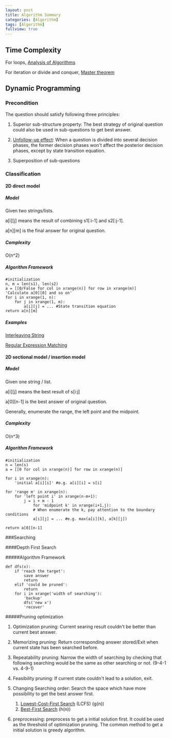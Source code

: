 ```yaml
---
layout: post
title: Algorithm Summary
categories: [Algorithm]
tags: [Algorithm]
fullview: true
---
```

## Time Complexity
For loops, [Analysis of Algorithms](http://algs4.cs.princeton.edu/14analysis/)

For iteration or divide and conquer, [Master theorem](https://en.wikipedia.org/wiki/Master_theorem)


## Dynamic Programming

### Precondition
The question should satisfy following three principles:

1. Superior sub-structure property: The best strategy of original question could also be used in sub-questions to get best answer.

2. [Unfollow-up effect](http://baike.baidu.com/view/2862466.htm): When a question is divided into several decision phases, the former decision phases won't affect the posterior decision phases, except by state transition equation.

3. Superposition of sub-questions


### Classification

#### 2D direct model

##### Model
Given two strings/lists.
 
a[i][j] means the result of combining s1[:i-1] and s2[:j-1].

a[n][m] is the final answer for original question.

##### Complexity
O(n^2)

##### Algorithm Framework

	#initialization
	n, m = len(s1), len(s2)
	a = [[0/False for col in xrange(n)] for row in xrange(m)]
	'Calculate a[0][0] and so on'
	for i in xrange(1, n):
		for j in xrange(1, m):
			a[i][j] = ... #State transition equation
	return a[n][m]
	
##### Examples
[Interleaving String](http://qianrenzhou.me/leetcode/2015/09/08/LeetCode_097_Interleaving%20String.html)

[Regular Expression Matching](http://qianrenzhou.me/leetcode/2015/12/13/LeetCode_010_Regular%20Expression%20Matching.html)



#### 2D sectional model / insertion model

##### Model
Given one string / list.

a[i][j] means the best result of s[i:j]

a[0][n-1] is the best answer of original question.

Generally, enumerate the range, the left point and the midpoint. 

##### Complexity
O(n^3)

##### Algorithm Framework

	#initialization
	n = len(s)
	a = [[0 for col in xrange(n)] for row in xrange(n)]

	for i in xrange(n):
		'initial a[i][i]' #e.g. a[i][i] = s[i]	
		
	for 'range m' in xrange(n):
		for 'left point i' in xrange(n-m+1):
			j = i + m - 1
				for 'midpoint k' in xrange(i+1,j):
				# When enumerate the k, pay attention to the boundary conditions
				a[i][j] = ... #e.g. max(a[i][k], a[k][j])
				
	return a[0][n-1]
				

###Searching

####Depth First Search

#####Algorithm Framework

	def dfs(x):
		if 'reach the target':
			save answer
			return
		elif 'could be pruned':
			return
		for i in xrange('width of searching'):
			'backup'
			dfs('new x')
			'recover'
		
#####Pruning optimization 

1. Optimization pruning: Current searing result couldn't be better than current best answer.

2. Memorizing pruning: Return corresponding answer stored/Exit when current state has been searched before. 

3. Repeatability pruning: Narrow the width of searching by checking that following searching would be the same as other searching or not. (9-4-1 vs. 4-9-1)

4. Feasibility pruning: If current state couldn't lead to a solution, exit.

5. Changing Searching order: Search the space which have more possibility to get the best answer first. 
	1. [Lowest-Cost-First Search](http://www.cs.ubc.ca/~mack/CS322/lectures/2-Search6.pdf) (LCFS) (g(n))
	2. [Best-First Search](https://en.wikipedia.org/wiki/Best-first_search)				(h(n))

6. preprocessing: preprocess to get a initial solution first. It could be used as the threshold of optimization pruning. The common method to get a initial solution is greedy algorithm.






